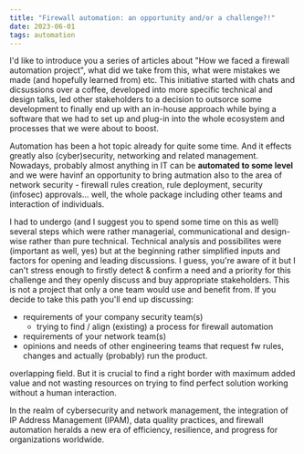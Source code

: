 ```yaml
---
title: "Firewall automation: an opportunity and/or a challenge?!"
date: 2023-06-01
tags: automation
---
```


I'd like to introduce you a series of articles about "How we faced a firewall automation project", what did we take from this, what were mistakes we made (and hopefully learned from) etc. This initiative started with chats and dicsussions over a coffee, developed into more specific technical and design talks, led other stakeholders to a decision to outsorce some development to finally end up with an in-house approach while bying a software that we had to set up and plug-in into the whole ecosystem and processes that we were about to boost.

Automation has been a hot topic already for quite some time. And it effects greatly also (cyber)security, networking and related management. Nowadays, probably almost anything in IT can be **automated to some level** and we were havinf an opportunity to bring autmation also to the area of network security - firewall rules creation, rule deployment, security (infosec) approvals... well, the whole package including other teams and interaction of individuals.

I had to undergo (and I suggest you to spend some time on this as well) several steps which were rather managerial, communicational and design-wise rather than pure technical. Technical analysis and possibilites were (important as well, yes) but at the beginning rather simplified inputs and factors for opening and leading discussions. I guess, you're aware of it but I can't stress enough to firstly detect & confirm a need and a priority for this challenge and they openly discuss and buy appropriate stakeholders. This is not a project that only a one team would use and benefit from. If you decide to take this path you'll end up discussing:
- requirements of your company security team(s)
    - trying to find / align (existing) a process for firewall automation
- requirements of your network team(s)
- opinions and needs of other engineering teams that request fw rules, changes and actually (probably) run the product.


overlapping field. But it is crucial to find a right border with maximum added value and not wasting resources on trying to find perfect solution working without a human interaction.

In the realm of cybersecurity and network management, the integration of IP Address Management (IPAM), data quality practices, and firewall automation heralds a new era of efficiency, resilience, and progress for organizations worldwide.
